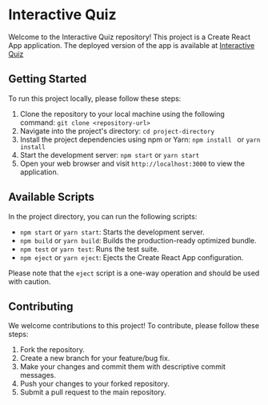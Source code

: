 # Interactive Quiz

Welcome to the Interactive Quiz repository! This project is a Create React App application.
The deployed version of the app is available at [Interactive Quiz](https://interactive-quiz-0101.netlify.app/)


## Getting Started

To run this project locally, please follow these steps:

1. Clone the repository to your local machine using the following command:
`git clone <repository-url>`
2. Navigate into the project's directory: `cd project-directory`
3. Install the project dependencies using npm or Yarn:
`npm install ` or `yarn install`
4. Start the development server:
`npm start` or `yarn start`
5. Open your web browser and visit `http://localhost:3000` to view the application.

## Available Scripts

In the project directory, you can run the following scripts:

- `npm start` or `yarn start`: Starts the development server.
- `npm build` or `yarn build`: Builds the production-ready optimized bundle.
- `npm test` or `yarn test`: Runs the test suite.
- `npm eject` or `yarn eject`: Ejects the Create React App configuration.

Please note that the `eject` script is a one-way operation and should be used with caution.

## Contributing

We welcome contributions to this project! To contribute, please follow these steps:

1. Fork the repository.
2. Create a new branch for your feature/bug fix.
3. Make your changes and commit them with descriptive commit messages.
4. Push your changes to your forked repository.
5. Submit a pull request to the main repository.

